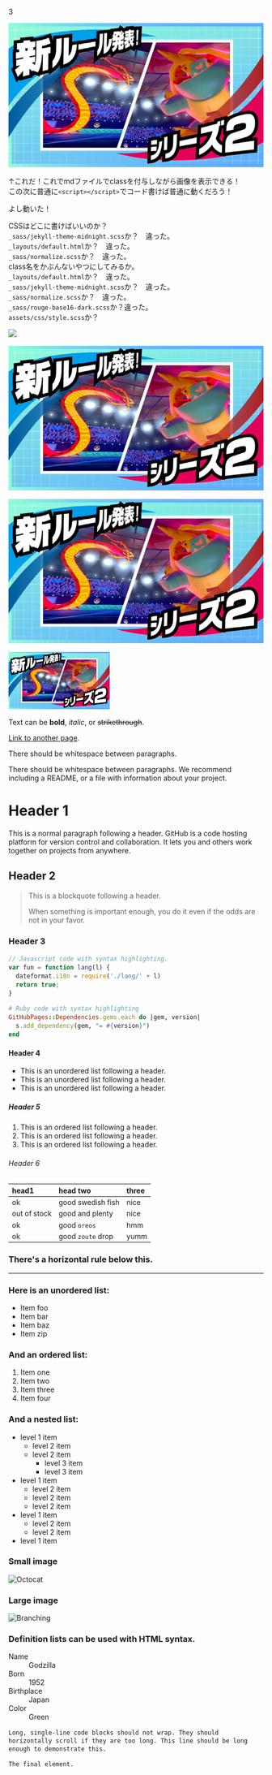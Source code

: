 3

<img src="pokemon-sword-shield-20bp-serialcode-aikotoba-series2-2.jpg" class="testdayo" onclick="testdayo()">

↑これだ！これでmdファイルでclassを付与しながら画像を表示できる！  
この次に普通に`<script></script>`でコード書けば普通に動くだろう！  

<script>
  function testdayo(){
  console.log("test");
  }
</script>

よし動いた！  

CSSはどこに書けばいいのか？  
`_sass/jekyll-theme-midnight.scss`か？　違った。  
`_layouts/default.html`か？　違った。  
`_sass/normalize.scss`か？　違った。  
class名をかぶんないやつにしてみるか。  
`_layouts/default.html`か？　違った。  
`_sass/jekyll-theme-midnight.scss`か？　違った。  
`_sass/normalize.scss`か？　違った。  
`_sass/rouge-base16-dark.scss`か？違った。  
`assets/css/style.scss`か？  

<img src="attach:pokemon-sword-shield-20bp-serialcode-aikotoba-series2-2.jpg" width="200">

![alt](/assets/images/pokemon-sword-shield-20bp-serialcode-aikotoba-series2-2.jpg)

![代替文字列](/assets/images/pokemon-sword-shield-20bp-serialcode-aikotoba-series2-2.jpg "タイトル")

<img src="/assets/images/pokemon-sword-shield-20bp-serialcode-aikotoba-series2-2.jpg" alt="attach:cat" width="200">

Text can be **bold**, _italic_, or ~~strikethrough~~.

[Link to another page](./another-page.html).

There should be whitespace between paragraphs.

There should be whitespace between paragraphs. We recommend including a README, or a file with information about your project.

# Header 1

This is a normal paragraph following a header. GitHub is a code hosting platform for version control and collaboration. It lets you and others work together on projects from anywhere.

## Header 2

> This is a blockquote following a header.
>
> When something is important enough, you do it even if the odds are not in your favor.

### Header 3

```js
// Javascript code with syntax highlighting.
var fun = function lang(l) {
  dateformat.i18n = require('./lang/' + l)
  return true;
}
```

```ruby
# Ruby code with syntax highlighting
GitHubPages::Dependencies.gems.each do |gem, version|
  s.add_dependency(gem, "= #{version}")
end
```

#### Header 4

*   This is an unordered list following a header.
*   This is an unordered list following a header.
*   This is an unordered list following a header.

##### Header 5

1.  This is an ordered list following a header.
2.  This is an ordered list following a header.
3.  This is an ordered list following a header.

###### Header 6

| head1        | head two          | three |
|:-------------|:------------------|:------|
| ok           | good swedish fish | nice  |
| out of stock | good and plenty   | nice  |
| ok           | good `oreos`      | hmm   |
| ok           | good `zoute` drop | yumm  |

### There's a horizontal rule below this.

* * *

### Here is an unordered list:

*   Item foo
*   Item bar
*   Item baz
*   Item zip

### And an ordered list:

1.  Item one
1.  Item two
1.  Item three
1.  Item four

### And a nested list:

- level 1 item
  - level 2 item
  - level 2 item
    - level 3 item
    - level 3 item
- level 1 item
  - level 2 item
  - level 2 item
  - level 2 item
- level 1 item
  - level 2 item
  - level 2 item
- level 1 item

### Small image

![Octocat](https://github.githubassets.com/images/icons/emoji/octocat.png)

### Large image

![Branching](https://guides.github.com/activities/hello-world/branching.png)


### Definition lists can be used with HTML syntax.

<dl>
<dt>Name</dt>
<dd>Godzilla</dd>
<dt>Born</dt>
<dd>1952</dd>
<dt>Birthplace</dt>
<dd>Japan</dd>
<dt>Color</dt>
<dd>Green</dd>
</dl>

```
Long, single-line code blocks should not wrap. They should horizontally scroll if they are too long. This line should be long enough to demonstrate this.
```

```
The final element.
```
